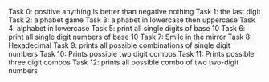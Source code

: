 Task 0: positive anything is better than negative nothing
Task 1: the last digit
Task 2: alphabet game
Task 3: alphabet in lowercase then uppercase
Task 4: alphabet in lowercase
Task 5: print all single digits of base 10
Task 6: print all single digit numbers of base 10
Task 7: Smile in the mirror
Task 8: Hexadecimal
Task 9: prints all possible combinations of single digit numbers
Task 10: Prints possible two digit combos
Task 11: Prints possible three digit combos
Task 12: prints all possible combo of two two-digit numbers
